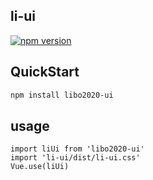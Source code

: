 
## li-ui
[![npm version](https://badge.fury.io/js/libo2020-ui.svg)](https://badge.fury.io/js/libo2020-ui)
## QuickStart
```bash
npm install libo2020-ui
```


## usage
```
import liUi from 'libo2020-ui'
import 'li-ui/dist/li-ui.css'
Vue.use(liUi)
```